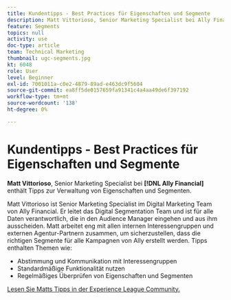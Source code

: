 ```yaml
---
title: Kundentipps - Best Practices für Eigenschaften und Segmente
description: Matt Vittorioso, Senior Marketing Specialist bei Ally Financial, gibt Tipps zur Verwaltung von Eigenschaften und Segmenten.
feature: Segments
topics: null
activity: use
doc-type: article
team: Technical Marketing
thumbnail: ugc-segments.jpg
kt: 6048
role: User
level: Beginner
exl-id: 7001011a-c0e2-4879-89ad-e463dc9f5604
source-git-commit: ea8ff5de0157659fa91341c4a4aa49de6f397192
workflow-type: tm+mt
source-wordcount: '138'
ht-degree: 0%

---
```


# Kundentipps - Best Practices für Eigenschaften und Segmente

**Matt Vittorioso**, Senior Marketing Specialist bei **[!DNL Ally Financial]** enthält Tipps zur Verwaltung von Eigenschaften und Segmenten.

Matt Vittorioso ist Senior Marketing Specialist im Digital Marketing Team von Ally Financial. Er leitet das Digital Segmentation Team und ist für alle Daten verantwortlich, die in den Audience Manager eingehen und aus ihm ausscheiden. Matt arbeitet eng mit allen internen Interessengruppen und externen Agentur-Partnern zusammen, um sicherzustellen, dass die richtigen Segmente für alle Kampagnen von Ally erstellt werden. Tipps enthalten Themen wie:

* Abstimmung und Kommunikation mit Interessengruppen
* Standardmäßige Funktionalität nutzen
* Regelmäßiges Überprüfen von Eigenschaften und Segmenten

[Lesen Sie Matts Tipps in der Experience League Community.](https://experienceleaguecommunities.adobe.com/t5/adobe-audience-manager-blogs/traits-and-segments-best-practices/ba-p/367729)
